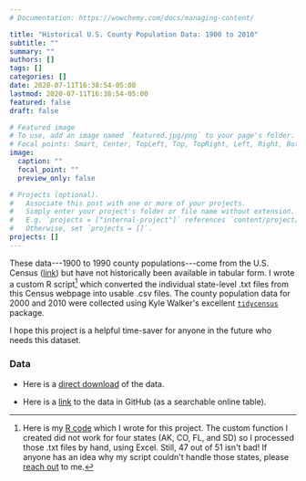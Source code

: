 ```yaml
---
# Documentation: https://wowchemy.com/docs/managing-content/

title: "Historical U.S. County Population Data: 1900 to 2010"
subtitle: ""
summary: ""
authors: []
tags: []
categories: []
date: 2020-07-11T16:38:54-05:00
lastmod: 2020-07-11T16:38:54-05:00
featured: false
draft: false

# Featured image
# To use, add an image named `featured.jpg/png` to your page's folder.
# Focal points: Smart, Center, TopLeft, Top, TopRight, Left, Right, BottomLeft, Bottom, BottomRight.
image:
  caption: ""
  focal_point: ""
  preview_only: false

# Projects (optional).
#   Associate this post with one or more of your projects.
#   Simply enter your project's folder or file name without extension.
#   E.g. `projects = ["internal-project"]` references `content/project/deep-learning/index.md`.
#   Otherwise, set `projects = []`.
projects: []
---
```

These data---1900 to 1990 county populations---come from the U.S. Census ([link](https://www.census.gov/population/www/censusdata/cencounts/index.html)) but have not historically been available in tabular form. I wrote a custom R script[^1] which converted the individual state-level .txt files from this Census webpage into usable .csv files. The county population data for 2000 and 2010 were collected using Kyle Walker's excellent [`tidycensus`](https://github.com/walkerke/tidycensus) package.

I hope this project is a helpful time-saver for anyone in the future who needs this dataset.

### Data

* Here is a [direct download](https://andrewvanleuven.com/files/data/historical_county_populations.csv) of the data.

* Here is a [link](https://github.com/andrewvanleuven/vanleuven_academic/blob/master/static/files/data/historical_county_populations.csv) to the data in GitHub (as a searchable online table).

[^1]: Here is my [R code](https://github.com/andrewvanleuven/vanleuven_academic/blob/master/static/files/code/hist_city_pops.R) which I wrote for this project. The custom function I created did not work for four states (AK, CO, FL, and SD) so I processed those .txt files by hand, using Excel. Still, 47 out of 51 isn't bad! If anyone has an idea why my script couldn't handle those states, please [reach out](mailto:vanleuven.3@osu.edu) to me.
